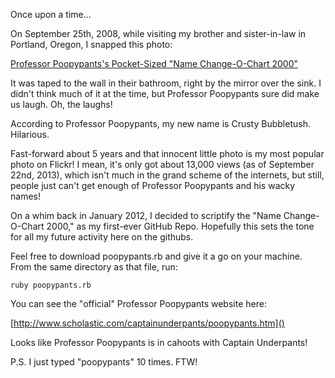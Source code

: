 Once upon a time...

On September 25th, 2008, while visiting my brother and sister-in-law in Portland, Oregon, I snapped this photo:

[Professor Poopypants's Pocket-Sized "Name Change-O-Chart 2000"](http://flickr.com/elisfanclub/2908192137)

It was taped to the wall in their bathroom, right by the mirror over the sink. I didn't think much of it at the time, but Professor Poopypants sure did make us laugh. Oh, the laughs!

According to Professor Poopypants, my new name is Crusty Bubbletush. Hilarious.

Fast-forward about 5 years and that innocent little photo is my most popular photo on Flickr! I mean, it's only got about 13,000 views (as of September 22nd, 2013), which isn't much in the grand scheme of the internets, but still, people just can't get enough of Professor Poopypants and his wacky names!

On a whim back in January 2012, I decided to scriptify the "Name Change-O-Chart 2000," as my first-ever GitHub Repo. Hopefully this sets the tone for all my future activity here on the githubs.

Feel free to download poopypants.rb and give it a go on your machine. From the same directory as that file, run:

    ruby poopypants.rb

You can see the "official" Professor Poopypants website here:

[http://www.scholastic.com/captainunderpants/poopypants.htm]()

Looks like Professor Poopypants is in cahoots with Captain Underpants!

P.S. I just typed "poopypants" 10 times. FTW!
